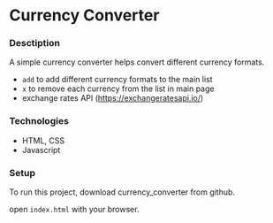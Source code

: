 # Currency Converter

### Desctiption

A simple currency converter helps convert different currency formats. 
- `add` to add different currency formats to the main list 
- `x` to remove each currency from the list in main page
- exchange rates API (https://exchangeratesapi.io/)


### Technologies
- HTML, CSS
- Javascript


### Setup

To run this project, download currency_converter from github. 

open `index.html` with your browser. 


